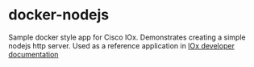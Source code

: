 # docker-nodejs
Sample docker style app for Cisco IOx.  Demonstrates creating a simple nodejs http server. Used as a reference application in [IOx developer documentation](https://developer.cisco.com/site/iox/)
